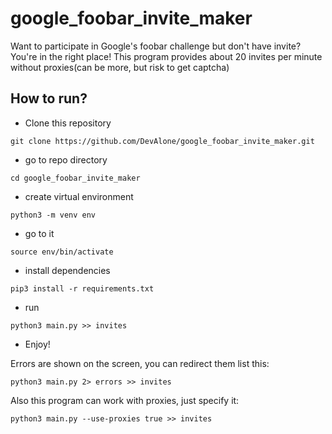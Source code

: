 # google_foobar_invite_maker

Want to participate in Google's foobar challenge but don't have
invite? You're in the right place! This program provides about 20
invites per minute without proxies(can be more, but risk to
get captcha)

## How to run?

* Clone this repository

`git clone https://github.com/DevAlone/google_foobar_invite_maker.git`

* go to repo directory

`cd google_foobar_invite_maker`

* create virtual environment

`python3 -m venv env`

* go to it

`source env/bin/activate`

* install dependencies

`pip3 install -r requirements.txt`

* run

`python3 main.py >> invites`

* Enjoy!

Errors are shown on the screen, you can redirect them list this:

``python3 main.py 2> errors >> invites``

Also this program can work with proxies, just specify it:

`python3 main.py --use-proxies true >> invites`
